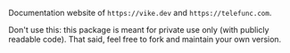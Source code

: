 Documentation website of  `https://vike.dev` and `https://telefunc.com`.

Don't use this: this package is meant for private use only (with publicly readable code). That said, feel free to fork and maintain your own version.
